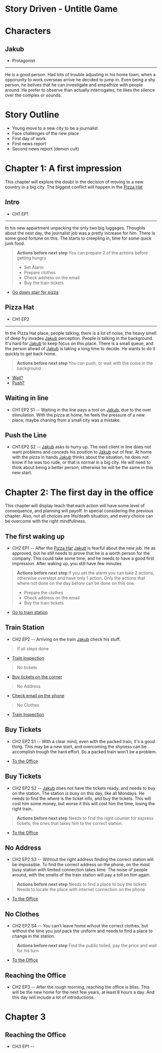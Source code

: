 # Story Driven - Untitle Game

# Characters 

## Jakub
- Protagonist
---
He is a good person. Had lots of trouble adjusting in his home town, when a opporunity to work overseas arrive he decided to jump in.
Even being a shy person, he belives that he can investigate and empathize with people around. 
He prefer to observe than actually interrogates, he likes the silence over the complex or sounds.


# Story Outline

- Young move to a new city to be a journalist
- Face challenges of the new place
- First day of work
- First news report
- Second news report (demon cult)


# Chapter 1: A first impression

This chapter will explore the doubt in the decision of moving to a new country in a big city.
The biggest conflict will happen in the [Pizza Hat](#pizza-hat)


## Intro
- CH1 EP1
---
In his new appartment unpacking the only two big luggages.
Thoughts about the next day, the journalist job was a pretty increase for him.
There is some good fortune on this.
The starts to creepling in, time for some quick junk food.

> **Actions before next step**
> You can prepare 2 of the actions before getting hungry
> 
> - Set Alarm
> - Prepare clothes
> - Check address on the email
> - Buy the train tickets

- [Go down stair for pizza](#pizza-place)


## Pizza Hat
- CH1 EP2
---
In the Pizza Hat place, people talking, there is a lot of noise, the heavy smell of deep fry invades [Jakub](#jakub) perception.
People is talking in the background.
It's hard for [Jakub](#jakub) to keep focus on this place.
There is a small queue, and the person ahead of [Jakub](#jakub) is taking a long time to decide.
He wants to do it quickly to get back home.

> **Actions before next step**
> You can push, or wait with the noise in the background

- [Wait?](#waiting-in-line)
- [Push?](#push-the-line)


## Waiting in line
- CH1 EP2 S1
--
Waiting in the line pays a tool on [Jakub](#jakub), due to the over stimulation.
With the pizza at home, he feels the pressure of a new place, maybe chaning from a small city was a mistake.


## Push the Line
- CH1 EP2 S2
--
[Jakub](#jakub) asks to hurry up. The next client in line does not want problems and conceds his position to [Jakub](#jakub) out of fear.
At home with the pizza in hands [Jakub](#jakub) thinks about the situation, he does not know if he was too rude, or that is normal in a big city.
He will need to think about being a better person, otherwise he will be the same in this new start.


# Chapter 2: The first day in the office

This chapter will display teach that each action will have some level of consequence, and planning will payoff. In special considering the previous chapter.
Also, not all choices are life/death situation, and every choice can be overcome with the right mindfullness.

## The first waking up
- CH2 EP1
--
After the [Pizza Har](#pizza-hat) [Jakub](#jakub) is fearful about the new job. He as approved, but he still needs to prove that he is a worth person for the company.
This could take some time, and he needs to have a good first impression.
After waking up, you still have few minutes 

> **Actions before next step**
> If you set the alarm you can take 2 actions, otherwise overslept and have only 1 action.
> Only the actions that where not done on the day before can be done on this one.
> 
> - Prepare the clothes
> - Check address on the email
> - Buy the train tickets

- [Go to train station](#train-station)


## Train Station
- CH2 EP2
--
Arriving on the train [Jakub](#jakub) check his stuff.

> If all steps done
- [Train Inspection](#train-station)

> No tickets
- [Buy tickets on the corner](#)

> No Address
- [Check email on the phone](#)

> No Clothes
- [Train Inspection](#)


## Buy Tickets
- CH2 EP2 S1
--
With a clear mind, even with the packed train, it's a good thing.
This may be a new start, and overcoming the shyness can be accomplish trough the hard effort. 
So a packed train won't be a problem.

- [To the Office](#reaching-the-office)


## Buy Tickets
- CH2 EP2 S2
--
[Jakub](#jakub) does not have the tickets ready, and needs to buy on the station. 
The station is busy on this day, like all Mondays.
He needs to find the where is the ticket info, and buy the tickets.
This will cost him some money, but worse it this will cost him the time, losing the right train.

> **Actions before next step**
> Needs to find the right counter for express tickets, the ones that takes him to the correct station.

- [To the Office](#reaching-the-office)


## No Address
- CH2 EP2 S3
--
Wihtout the right address finding the correct station will be impossible. 
To find the correct address on the phone, on the most busy station with limited connection takes time.
The noise of people around, with the smells of the train station will pay a toll on him again.

> **Actions before next step**
> Needs to find a place to buy the tickets
> Needs to locate the place with internet connection on the phone

- [To the Office](#reaching-the-office)


## No Clothes
- CH2 EP2 S4
--
You can't leave home wihout the correct clothes, but without the time you just pack the uniform and needs to find a place to change in the station.

> **Actions before next step**
> Find the public toiled, pay the price and wait for his turn

- [To the Office](#reaching-the-office)


## Reaching the Office
- CH2 EP3
--
After the rough morning, reaching the office is bliss.
This will be the new home for the next few years, at least 8 hours a day.
And this day will include a lot of introductions.


# Chapter 3

## Reaching the Office
- CH3 EP1
--


